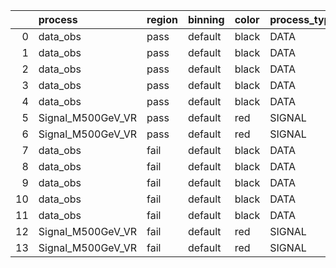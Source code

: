 |    | process           | region   | binning   | color   | process_type   |   scale | variation   | source_filename                                            | source_histname   | alias             | title           |   combine_idx |     lnN |   shapes | syst_type   | direction   | variation_alias   |
|---:|:------------------|:---------|:----------|:--------|:---------------|--------:|:------------|:-----------------------------------------------------------|:------------------|:------------------|:----------------|--------------:|--------:|---------:|:------------|:------------|:------------------|
|  0 | data_obs          | pass     | default   | black   | DATA           |       1 | pT          | ./histograms_for_2DAlphabet_v4/EaDM_Cosmics_Data_VR.root   | hpass_pTsyst_up   | Cosmics_Data_VR   | Cosmics_Data_VR |           nan | nan     |        1 | shapes      | Up          | pTsyst            |
|  1 | data_obs          | pass     | default   | black   | DATA           |       1 | pT          | ./histograms_for_2DAlphabet_v4/EaDM_Cosmics_Data_VR.root   | hpass_pTsyst_down | Cosmics_Data_VR   | Cosmics_Data_VR |           nan | nan     |        1 | shapes      | Down        | pTsyst            |
|  2 | data_obs          | pass     | default   | black   | DATA           |       1 | t0          | ./histograms_for_2DAlphabet_v4/EaDM_Cosmics_Data_VR.root   | hpass_t0syst_up   | Cosmics_Data_VR   | Cosmics_Data_VR |           nan | nan     |        1 | shapes      | Up          | t0syst            |
|  3 | data_obs          | pass     | default   | black   | DATA           |       1 | t0          | ./histograms_for_2DAlphabet_v4/EaDM_Cosmics_Data_VR.root   | hpass_t0syst_down | Cosmics_Data_VR   | Cosmics_Data_VR |           nan | nan     |        1 | shapes      | Down        | t0syst            |
|  4 | data_obs          | pass     | default   | black   | DATA           |       1 | nominal     | ./histograms_for_2DAlphabet_v4/EaDM_Cosmics_Data_VR.root   | hpass             | Cosmics_Data_VR   | Cosmics_Data_VR |           nan | nan     |      nan | nan         | nan         | nan               |
|  5 | Signal_M500GeV_VR | pass     | default   | red     | SIGNAL         |       1 | lumi        | ./histograms_for_2DAlphabet_v4/EaDM_Signal_M500GeV_VR.root | hpass             | Signal_M500GeV_VR | DM signal       |           nan |   1.016 |      nan | lnN         | nan         | nan               |
|  6 | Signal_M500GeV_VR | pass     | default   | red     | SIGNAL         |       1 | nominal     | ./histograms_for_2DAlphabet_v4/EaDM_Signal_M500GeV_VR.root | hpass             | Signal_M500GeV_VR | DM signal       |           nan | nan     |      nan | nan         | nan         | nan               |
|  7 | data_obs          | fail     | default   | black   | DATA           |       1 | pT          | ./histograms_for_2DAlphabet_v4/EaDM_Cosmics_Data_VR.root   | hfail_pTsyst_up   | Cosmics_Data_VR   | Cosmics_Data_VR |           nan | nan     |        1 | shapes      | Up          | pTsyst            |
|  8 | data_obs          | fail     | default   | black   | DATA           |       1 | pT          | ./histograms_for_2DAlphabet_v4/EaDM_Cosmics_Data_VR.root   | hfail_pTsyst_down | Cosmics_Data_VR   | Cosmics_Data_VR |           nan | nan     |        1 | shapes      | Down        | pTsyst            |
|  9 | data_obs          | fail     | default   | black   | DATA           |       1 | t0          | ./histograms_for_2DAlphabet_v4/EaDM_Cosmics_Data_VR.root   | hfail_t0syst_up   | Cosmics_Data_VR   | Cosmics_Data_VR |           nan | nan     |        1 | shapes      | Up          | t0syst            |
| 10 | data_obs          | fail     | default   | black   | DATA           |       1 | t0          | ./histograms_for_2DAlphabet_v4/EaDM_Cosmics_Data_VR.root   | hfail_t0syst_down | Cosmics_Data_VR   | Cosmics_Data_VR |           nan | nan     |        1 | shapes      | Down        | t0syst            |
| 11 | data_obs          | fail     | default   | black   | DATA           |       1 | nominal     | ./histograms_for_2DAlphabet_v4/EaDM_Cosmics_Data_VR.root   | hfail             | Cosmics_Data_VR   | Cosmics_Data_VR |           nan | nan     |      nan | nan         | nan         | nan               |
| 12 | Signal_M500GeV_VR | fail     | default   | red     | SIGNAL         |       1 | lumi        | ./histograms_for_2DAlphabet_v4/EaDM_Signal_M500GeV_VR.root | hfail             | Signal_M500GeV_VR | DM signal       |           nan |   1.016 |      nan | lnN         | nan         | nan               |
| 13 | Signal_M500GeV_VR | fail     | default   | red     | SIGNAL         |       1 | nominal     | ./histograms_for_2DAlphabet_v4/EaDM_Signal_M500GeV_VR.root | hfail             | Signal_M500GeV_VR | DM signal       |           nan | nan     |      nan | nan         | nan         | nan               |